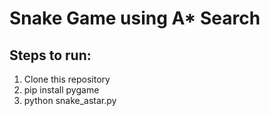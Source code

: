 # Snake Game using A* Search
## Steps to run:

1. Clone this repository
2. pip install pygame
3. python snake_astar.py
